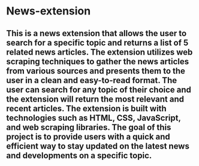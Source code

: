 # News-extension

## This is a news extension that allows the user to search for a specific topic and returns a list of 5 related news articles. The extension utilizes web scraping techniques to gather the news articles from various sources and presents them to the user in a clean and easy-to-read format. The user can search for any topic of their choice and the extension will return the most relevant and recent articles. The extension is built with technologies such as HTML, CSS, JavaScript, and web scraping libraries. The goal of this project is to provide users with a quick and efficient way to stay updated on the latest news and developments on a specific topic.
